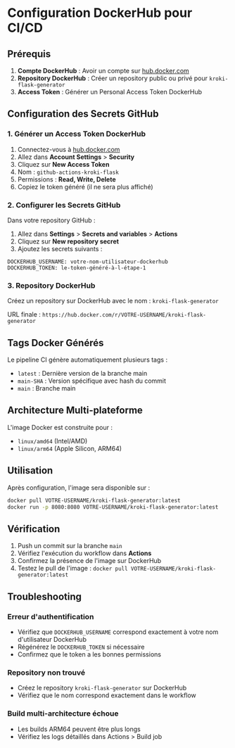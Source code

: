 # Configuration DockerHub pour CI/CD

## Prérequis

1. **Compte DockerHub** : Avoir un compte sur [hub.docker.com](https://hub.docker.com)
2. **Repository DockerHub** : Créer un repository public ou privé pour `kroki-flask-generator`
3. **Access Token** : Générer un Personal Access Token DockerHub

## Configuration des Secrets GitHub

### 1. Générer un Access Token DockerHub

1. Connectez-vous à [hub.docker.com](https://hub.docker.com)
2. Allez dans **Account Settings** > **Security**
3. Cliquez sur **New Access Token**
4. Nom : `github-actions-kroki-flask`
5. Permissions : **Read, Write, Delete**
6. Copiez le token généré (il ne sera plus affiché)

### 2. Configurer les Secrets GitHub

Dans votre repository GitHub :

1. Allez dans **Settings** > **Secrets and variables** > **Actions**
2. Cliquez sur **New repository secret**
3. Ajoutez les secrets suivants :

```
DOCKERHUB_USERNAME: votre-nom-utilisateur-dockerhub
DOCKERHUB_TOKEN: le-token-généré-à-l-étape-1
```

### 3. Repository DockerHub

Créez un repository sur DockerHub avec le nom : `kroki-flask-generator`

URL finale : `https://hub.docker.com/r/VOTRE-USERNAME/kroki-flask-generator`

## Tags Docker Générés

Le pipeline CI génère automatiquement plusieurs tags :

- `latest` : Dernière version de la branche main
- `main-SHA` : Version spécifique avec hash du commit
- `main` : Branche main

## Architecture Multi-plateforme

L'image Docker est construite pour :
- `linux/amd64` (Intel/AMD)
- `linux/arm64` (Apple Silicon, ARM64)

## Utilisation

Après configuration, l'image sera disponible sur :
```bash
docker pull VOTRE-USERNAME/kroki-flask-generator:latest
docker run -p 8080:8080 VOTRE-USERNAME/kroki-flask-generator:latest
```

## Vérification

1. Push un commit sur la branche `main`
2. Vérifiez l'exécution du workflow dans **Actions**
3. Confirmez la présence de l'image sur DockerHub
4. Testez le pull de l'image : `docker pull VOTRE-USERNAME/kroki-flask-generator:latest`

## Troubleshooting

### Erreur d'authentification
- Vérifiez que `DOCKERHUB_USERNAME` correspond exactement à votre nom d'utilisateur DockerHub
- Régénérez le `DOCKERHUB_TOKEN` si nécessaire
- Confirmez que le token a les bonnes permissions

### Repository non trouvé
- Créez le repository `kroki-flask-generator` sur DockerHub
- Vérifiez que le nom correspond exactement dans le workflow

### Build multi-architecture échoue
- Les builds ARM64 peuvent être plus longs
- Vérifiez les logs détaillés dans Actions > Build job
